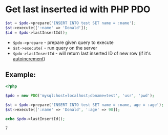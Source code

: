 # Get last inserted id with PHP PDO

```php
$st = $pdo->prepare('INSERT INTO test SET name = :name');
$st->execute([':name' => 'Donald']);
$id = $pdo->lastInsertId();
```

- `$pdo->prepare` - prepare given query to execute
- `$st->execute(` - run query on the server
- `$pdo->lastInsertId` - will return last inserted ID of new row (if it's [autoincrement](https://dev.mysql.com/doc/refman/8.0/en/example-auto-increment.html))

## Example: 
```php
<?php

$pdo = new PDO('mysql:host=localhost;dbname=test', 'usr', 'pwd');

$st = $pdo->prepare('INSERT INTO test SET name = :name, age = :age');
$st->execute([':name' => 'Donald', ':age' => 90]);

echo $pdo->lastInsertId();
```
```
7
```

